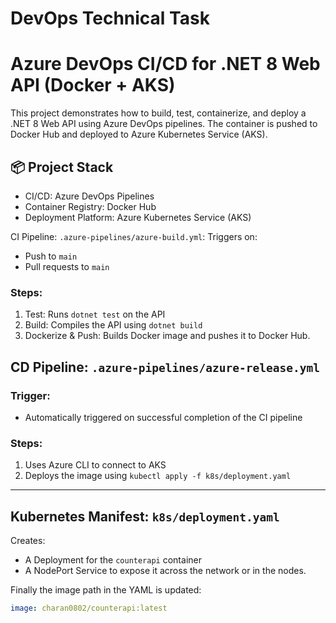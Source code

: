 # DevOps Technical Task

# Azure DevOps CI/CD for .NET 8 Web API (Docker + AKS)

This project demonstrates how to build, test, containerize, and deploy a .NET 8 Web API using Azure DevOps pipelines. The container is pushed to Docker Hub and deployed to Azure Kubernetes Service (AKS).

## 📦 Project Stack
- CI/CD: Azure DevOps Pipelines
- Container Registry: Docker Hub
- Deployment Platform: Azure Kubernetes Service (AKS)

CI Pipeline: `.azure-pipelines/azure-build.yml`:
Triggers on:
- Push to `main`
- Pull requests to `main`

### Steps:
1. Test: Runs `dotnet test` on the API
2. Build: Compiles the API using `dotnet build`
3. Dockerize & Push: Builds Docker image and pushes it to Docker Hub.

## CD Pipeline: `.azure-pipelines/azure-release.yml`

### Trigger:
- Automatically triggered on successful completion of the CI pipeline

### Steps:
1. Uses Azure CLI to connect to AKS
2. Deploys the image using `kubectl apply -f k8s/deployment.yaml`

---

##  Kubernetes Manifest: `k8s/deployment.yaml`

Creates:
- A Deployment for the `counterapi` container
- A NodePort Service to expose it across the network or in the nodes.

Finally the image path in the YAML is updated:

```yaml
image: charan0802/counterapi:latest
